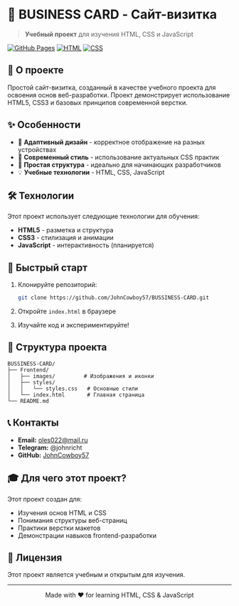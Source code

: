 # 💼 BUSINESS CARD - Сайт-визитка

> **Учебный проект** для изучения HTML, CSS и JavaScript

[![GitHub Pages](https://img.shields.io/badge/GitHub%20Pages-Live-brightgreen)](https://johncowboy57.github.io/BUSSINESS-CARD/)
[![HTML](https://img.shields.io/badge/HTML-48%25-orange)](https://www.w3.org/html/)
[![CSS](https://img.shields.io/badge/CSS-52%25-blue)](https://www.w3.org/Style/CSS/)

## 🎯 О проекте

Простой сайт-визитка, созданный в качестве учебного проекта для освоения основ веб-разработки. Проект демонстрирует использование HTML5, CSS3 и базовых принципов современной верстки.

## ✨ Особенности

- 📱 **Адаптивный дизайн** - корректное отображение на разных устройствах
- 🎨 **Современный стиль** - использование актуальных CSS практик
- 🚀 **Простая структура** - идеально для начинающих разработчиков
- 💡 **Учебные технологии** - HTML, CSS, JavaScript

## 🛠️ Технологии

Этот проект использует следующие технологии для обучения:

- **HTML5** - разметка и структура
- **CSS3** - стилизация и анимации
- **JavaScript** - интерактивность (планируется)

## 🚀 Быстрый старт

1. Клонируйте репозиторий:
   ```bash
   git clone https://github.com/JohnCowboy57/BUSSINESS-CARD.git
   ```

2. Откройте `index.html` в браузере

3. Изучайте код и экспериментируйте!

## 📁 Структура проекта

```
BUSSINESS-CARD/
├── Frontend/
│   ├── images/         # Изображения и иконки
│   ├── styles/
│   │   └── styles.css   # Основные стили
│   └── index.html       # Главная страница
└── README.md
```

## 📞 Контакты

- **Email:** oles022@mail.ru
- **Telegram:** @johnricht
- **GitHub:** [JohnCowboy57](https://github.com/JohnCowboy57)

## 🎓 Для чего этот проект?

Этот проект создан для:
- Изучения основ HTML и CSS
- Понимания структуры веб-страниц
- Практики верстки макетов
- Демонстрации навыков frontend-разработки

## 📄 Лицензия

Этот проект является учебным и открытым для изучения.

---

<div align="center">

Made with ❤️ for learning HTML, CSS & JavaScript

</div>
